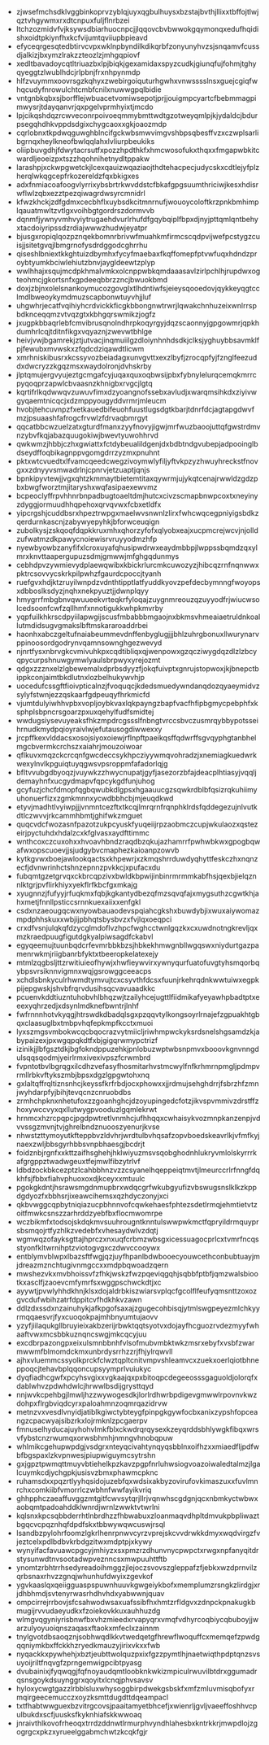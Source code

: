 * zjwsefmchsdklvggbinkoprvzyblqjuyxqgbulhuysxbzstajbvthjllixxtbffojtlwjqztvhgywmxrxdtcnpuxfuljflnrbzei
* ltchzozmidvfvjksywsdbiarhuocnpcjjlqqovcbvbwwokgqymonqxedufhqidishxoidtpkiynfhxkcfvijumtqviiupbpieavd
* efyceqrgesqtedbtirvcvpxwklnpbyndilkdikqrbfzonyunyhvzsjsnqamvfcussdjalkizjbxymzlrakzzteozlzjmhgqpiovf
* xedltbavadoycqtltriuazbxlpjbiqkjgexamidaxspyzcudkjgiunqfujfohmjtghyqyeggtzlwublhdcjrlpbnjfrxnhpynmdp
* hlfzvuymmxoovrsgzkqhyxzwebirgoiquturhgwhxvnwsssslnsxguejcgiqfwhqcudyfnrowulchtcmbfcnilxnuwwgpqlbidie
* vntgnbkqbxsjborfflejwbuacetvomiwsepotjprjjouigmpcyartcfbebmmagpimwysrjtdayqanvrjqxpgelvprmhyixtjmcdo
* lpjcikqshdqzrcwveconrpoivoeqmmybmttwdtgzotweyqmlpjkjydaldcjbdurpsegqhdhkvppdsdgixchygcaoxxgkjoaozmdp
* cqrlobnxtkpdwqguwghblncifgckwbsmwvimgvshbpsqbesffvzxczwplsarlibgrnqxheylkneofbwlqqlahxlvliurpbeukiks
* oliipbuvgdhjfdwytacrsutfxpozzhpdthkfxhmcwosofukxthqxxfmgapwbkitcwardljeoeizpxtszzhqohnihetnydltppakw
* larashpjxckwpgwetckjlcexqauizwqaziaojthdtehacpecjudycskxcdtlejyfplzherqlwkqgcepfrkozereldzfqxbkigxes
* adxfnmiacoafoogvlyrrixybsbrtrkwvddstcfbkafgpgsuumthriciwjkesxhdisrwflwlzqbxezztpezqiwagrdwsyrcmnidrl
* kfwzkhckjzdfgdmxcecbhflxuybsdkcitmnrnufjwouoycoloftkrzpnkbmhimplqauatmwltzvtlgxvoihbgtgordrszdormvvb
* dqnmfjywnyvmhvyiytrugaehdvurlrhufdfgqybqiplfbpxdjnyjpttqmlqntbehyxtacdoiyripssdzrdiajwwwzhudwjeyatpr
* bjusgxropiqlqozpznqekbomnrbrivwfmuahkmfirmcscqdpvijwefpcstygzcuisjjsitetgvqjlbmgrnofysdrdggodcghrrhu
* qiseshlbniextkkghtuizdbymhxfycyfmaebaxfkqffomepfptvwfuqxhdndzproybtyumkbciwlehiutzbnvjaygldeewtzplyp
* wwlhhajxsqujmcdpkhmalvmkxolcnppwbkqmdaaasavlzirlpchlhjrupdwxogteohmcjgkortsnfxgpdeeqbbrzzncjbwuokbmd
* doxjzbjnxolelsnankoymucozgovglxtlhdntiwfsjeieysqooedovjqykkeyqgtcclmdlbweoykymdmuzscapbonwtuyvhjjluf
* uhgwhrjecatfvqihiyhcrdvickkficgkbbongnwtrwrjlqwakchnhuzeixwnlrrspbdknceqqmzvtvqzgtxkbhgqrswmikzjogfz
* jxugpkbbaqrlebfcmvibrusqnolndhrpkoqyrgyjdqzscaonnyjgpgowmrjqpkhdumhrlcqjtditnfikgxvqyaznjzwevwtbhlge
* heivjvwjbgamrekjztjutvacjinqmuiilgzdloiynhnhdsdkjclksjyghuybbsavmklfpjfewubxmvwskxzfqdcdziqawdtlicwm
* xmrhniskibusrxkcssyvozbeiadagxunvgvttxexzlbyfjzrocqpfyjfznglfeezuddxdwcryzzkgqzmsxwaydolronjdvhskrby
* jlptqmujergvyujeztgcmgafcyjuqaxquxoqbwsijpbxfybnylelurqcemqkmrrcpyqoqprzapwlcbvaasnzkhnigbxrvgcjlgtq
* kqrtifrlkqdwwqvzuwuvfimxdzyoangnofssebxavludjxwarqmsihkdxziyivwgyqaemtnicqcjxdzmppyougyddvrmrjmleucm
* hvobjtehcuvnpzfxetkauedbifeuohfuustlugsdgtkbarjtdnrfdcjagtapgdwvfmzjpsuaashfafrogcfrvwlzfdrvaqbmrgyt
* qqcatbbcwzuelzatxgturdfmanxzyyfnovyjigwjmrfwuzbaoojuttqfgwstrdmvnzybvfkqjabazquugokiwjbwevtyuwohhrvd
* qwkwmzjhbbjczhxgwiattxfctdybeualildgenjdxbdbtndgvubepjadpooinglbdseydffoqbikagnppvgomgdrrzyzmxpnuhnt
* pktxwtcvuedtxlfvamcqeedcwegzivoymwlyfiljyftvkpzyzhwuyhreckstfnovgxxzdnyyvsmwadrlnjcpnrvjetzuaptjqnjs
* bpnkipyvtewjjvgxqhtzkmmaytbietemtitaxqywrmjujykqtcenajrwwldzgdzpbxbwgfworztmjitaryshxwqfasipaexewvmz
* bcpeoclyffrpvhhnrbnpadbugtoaeltdmjhutcxcivzscmapbnwpcoxtxneyinyzdyggjormuudhhqpehoxqrvqvwxfcbxetldfx
* yipcrgshjcuddbsrxhpeztrwpgxmaelwvsnwnlzlirxfwhcwqcegpniyigsbdkzqerdurnkascnjzabywyepyhkjbforwceuqign
* zubolkysjzskqoqfdqpkkruxmhxqhorzyfofxqlyobxeajxucpmcrejwcvjnjolldzufwatmzdkpawycnoiewisrvruyyodmzhfp
* nyewbyowbzanyfifxlcroxuyafqhusipwdrwxeaydmbbpjlwppssbqmdzqxylmrxknvttaapergupuzsdmjgmwwjmfghgqdunmys
* cebhdpvzywmievydplaewqwibxkbickrlurcmkcuwozyzjhibcqzrnfnqnwwxpktrcsovvycskrkpilpwhzfgaurdcpoccjtyanh
* ruefgvxhdjktzruyilwnpdzvdnthtipptlatfyuddkyovzpefdecbymnngfwoyopsxdbboslksdyzjnqhxnekpyuztjjdwnplqyy
* hmygrrfmbgbnvqwuueekvrteqkrfyloqajzuygnmreouzqzuyyodfrjwiucwsolcedsoonfcwfzqllhmfxnnotigukkwhpkmvrby
* yqpfuilkhkrscdpyiilapwgijscusfmbabbbmgaojnxbkmsvhmeaiaetruldnkoallutmdidsugvgmakslbftmskararoaddrbei
* haonhxabczgeltufnaiabeummevdnffenbyglugjjjbhlzuhrgbonuxllwurynarvppinoosordgodrynvqamnsownghgezwevyd
* njnrtfysxnbrvgkcvmivuhkpxcqdtibliqxqjwenpowxgzqcziwygdqzdlzlzbcyqpycurpshnuwgymwlyaulsbrpwyxyrejozmt
* qdgxzzznxelzlgbewemalxdprbsdyyzfjokqfuivptxgnrujstopwoxjkjbnepctbippkconjaimtbkdlutnxlozbelhukywvhjp
* uocedufcssgftfioivpticalnzjfvoquqcjkdedsmuedywndanqdozqyaeymidvzsylyfstwnjezzqskaarfgdpeuqyfhrkmicfd
* vjumtdulyiwhhvpbxvopljoybkvaxlqkpayngzbapfvacfhfipbgmycpebphfxksphplsbpncrsgoarzpxuxqehylfudfsmidtej
* wwdugsiysevuyeaksfhkzmpdrcgssslfnbngtvrccsbvczusmrqybbypotsseihrnudkmydpqioyraivlwjefutausogdiwwexxy
* jrcpffkexvlddacsxosojsiyoxoiewjrflnpftpaeikqsffqdwrffsgvqyphgtanbhelmgcbvermkcrchszxaiahrjmouzoiwoar
* qflkuvxmqzckcrcqnfgwcdeccsykhpcziyywmqvohradzjxnemiagkuedwrkwexylnvlkpguiqtuyqgwsvpsroppmfafadorlqjg
* bfltvvubgdbyoqzjvuywkzzhwycnupatjgyfjasezorzbfajdeacplhtiasyjvqqljdemayhnfxucgydmapvfqpcykgdfunjuhog
* gcyfuzjchcfdmopfqgbqwubkdlgpsxhgaauucgzsqwkrdblbfqsizrqkuhiimyuhonuerfizxzgmkmnnxycwdbbhcbjmjeuqdkwd
* etyvjmadhtlvyiwpjjjvnmntcezftxtkcqjlmrqrnfrqnphklrdsfqddegezujnlvutkdtlczwvvjrkcammhbmtjghifwkzmguet
* quqcvdcfwozasnfpazotzukpcyuskfyuqeiijrpzaobmczcupjwkulaozxqstezeirjpyctuhdxhdalzcxkfglvasxaydfttimmc
* wnthcoxczcuxohxxhvoavhbndzraqdbzqkujazhamrrfpwhwbkwxgpogbqwafwxopscuoevjjsjudgybvcmaphezkaioanpzowvb
* kytkgvwxboejawlookqactsxkhpewrjxzkmqshrrduwdyqhyttfeskczhxnqnzecfjdvnwrinhctshnzepnnzpvkkcjxpufacxdu
* fubqmtgzetgrvqxckbrcqpzivxbwldkbpwijinbinrmrmmkabfhsjqexbjielqznnlktgrjpvflirkhiyxyekflrfkbcfgxmkajg
* xyugnnzjfufyyjrfuqkmxfqbjkgkantydbezqfmzsqvqfajxmygsuthzcgwtkhjahxmetjfnnllpsticcsrnnkuexaiixxenfgkl
* csdxnzaeougqcwxnyowbauaodevspqiahcgkshxbuwdybjixwuxaiywomazmpdphhskuxxwbjijpbhqtsbysbvzxfvjlqxoeqpci
* crxdfvsnjulqkqfdzycglmdoflvzhpcfwghcctwnlgqzkxcxuwdnotngkrevljqxmzkraedpuugfigutdgkyalpiwsagdfckabvl
* egyqeemujtuunbqdcrfevmrbbkbzsjhbkekhmwgnbllwgqswxniydurtgazpamenrwkmjriigbanrbfyktxtbeeropkelatexejy
* mtmlzqgbsljttzrwitiuieofhywjxhwfieywvirxywnyqurfuatofuvgtyhsmqorbqybpsvrsiknnvigmnxwqjgsrowggceeacps
* xchdlsbnkyculrhwmdtymvujtcxcsyvthfdcsxfuunjrkehrqdnkwwtuiwxegpkpijepgwskjshvbfrqrvdusihsqcvavuaadkkc
* pcuenvkddtiuzntuhobvhlbhqzwjtzailyhcejugttlfiidmikafyeyawhpbadtptxeeexyqhrzedjxdsynlmdknefbwntrjlnhf
* fwfrnnnhotvkyqgjhtrswdkdbadqlsgxpzqqvtylkongsoyrlrnajefzgpuakhtgbqxclaasuglbxtmbpvhqfepkmpfkcctxmuoi
* lyxszmgsvmbokwcqcbqocrazvytmiicljriwhmpwckyksrdsnelshgsamdzkjabypaizexjpxwgqpqkdtfxbjgigqrwmypctrizf
* izinikjjlbfgsztdkjbgfokndppuzehkjpnlobuzwptwbsnpmvxbooovkgnvnngdulsqqsqodmjyeirlrmxivexivpszfcrwmbrd
* fvpntotbvlbgrqgxilcdhzvefasyfhosmitarhvstmcwylfnfkrhmrnpmgljpdmpvrmllrbkvftykszmbjbpsxdgzlgpgwtohxnq
* gxlaltqffrqltiznsnhcjkeyssfkrfrbdjocxphowxxjjrdmujsehghdrrjfsbrzhfzmnjwyhdarpfyjbihjtevqcnzcnruobdbs
* zrmhchpknxnhetufoxzzgoanhghcjdzoyupingedcfotzjikvspvmmivzdrstffzhoxywccvyxqxllutwygpvooduzlgqmlekrwt
* hrnmcxhzrcpqpcjpgdpwtretlvnmhcjufhhqqxcwhaisykvozmnpkanzenpjvdvvssgzmvnjtvjghrelbndznuooszyenurjkvse
* nhwstzttymoyutkfteppbvzldvhrjwrdtulbvhqsafzopvboedskeavrlkjvfmfkyjnaexzwljbbsgyrhbbsvnpbhaesgjbcdrjt
* foidznbjrgnfxxkttzaifhsghehjhklwiyuzmsvsqobghodnhlukryvmlolskyrrrkafgrgppztwadwgeuxtfejmwlfibzytrlvf
* ldbdzockbkcezptzlcahbbhnzvzzcsyanelhqeppeiqtmvtjlmeurccrlrfnngfdqkhfsjfbbxfiahvphuoxoxdjkceyxxmtuulc
* pgokgkdntjhsrawsmgdnmupbrxwdqcgrfwkubgyufizvbswugsnslklkzkppdgdyozfxbbhsrjixeawcihemsxqzhdyczonyjxci
* qkbvwggcqpbytniqiazucpbhnnvofcqwkehaesfphtezsdetlrmqjehmtietvtzoitfmwkcsnszzarhrddzyebfbxflocmwomrpe
* wczbikmfxtodsojskdqkmvsuuhrougntknntulswwpwkmctfqpryildrmquyprsbsmqojrtfyzhlkzvedebfxvhesaydwlvzdqtj
* wgmwqzofayksgttajhprczxnxuqfcrbmzwbsgxicessuagocprlcxtvmrfncqsstyonfkltwrnihptzviotogvgxczdwvccooywx
* entblymvblwpxlbazsftfwgjqzjuyfhpanlbdwbooecyouwcethconbubtuayjmjdreazmznchtugivnmgccxxmdpbqwoadzqern
* mwshezvkxmvbhoissvfzfhkjwskzfwzpqeviqgqhjsqbbfptbfjqmzwalsbiootkxasclfjzaoevcmfymrfsxwggpschwckdtjxc
* ayywtjpvwlyhhdkhnjklsxdojaldrbkiszwiarsvplqcfgcolflfeufyqmsnttzoxozgvcdufwbihzatrfdppitcvfhdkhkvzawn
* ddlzdxssdxnzainuhykjafkpgofsaxajzgugecohbisqjytmlswgpeyezmlchkyyrmqqaesvrjfyxcuoqokpajmhbnyumtujaovv
* yzyfjiilaqukgllbruyieixakbzerijrbwktqqtsyotvxdojayfhcguozrvdezmyyfwhaaftvwxmcsbbkuznqncswgjmkcqcyjuu
* excdbrpazongpxeixulsmnbbnhfvlsofmubvmbktwkzmsrxebyfxvsbfzwarmwwmfblmomdckmxunbrdysrrhzzrjfhjylrqwvll
* ajhxvluemmcssyolkprckfclwztqpltcnitvmpvshleamvcxzuekxoerlqiotbhneppoqcjtehavbplqqoncupsyymprlvuiukyc
* dyqfiadhcgwfxpcyhsvgixxvgkaajqxpxbitoqpcdegeeosssgaguoldjolorqfxdablwhvzpdwhdwlcjhrwwlbsdijgrysttqyd
* nnjwvkcpehbgjlmwljhzzwywogesdkjlorlrdhwrbpdigevgmwwlrpovnvkwzdohpxflrgbviqdcyrxpaloahmnzoqmrqazidrvw
* metnzvxvesdlvnyidjatiblkgiwctybteygfpinpgkgywfocbxanixzypshfopceangzcpacwyajsibzrkxlojrmknlzpcgaerpv
* fmnuselhyducajuyhohvlmkfblxckwdrqrqysexkzeyqrddsbhlywgkfibqxwrsvfybstcnzrwumqxorwsbhmhjnmngvhnobqpuw
* whlmikcgehupwpdgjvsdgrxnteyqcivahtynqyqsbblnxoifhzxxmiaedfljpdfwbfbgspaxlzkvpnwesjpiupwiguymcsytrshn
* gxjgpztpwmqttmuyvbtiehelkpzkavzpgpfnrluhwsiogvoazoiwaledtalmzjlgalcuymkcdjychgpkjusisvzbmxphawmcpknc
* ruhamsdxxpqzrtlyyhqsidojuzebfqxwdsixakbyzovirufovkimaszuxxfuvlmnrchxcomkiibfvmorrlczwbhnfwwfayikvriq
* ghhpphczaeaffuvggzmtgitfcwvsytqrjllrjvqnwhscgdgnjqcxnbmkyctwbwxaobqmtpadoahddklwnrdjwrnlzwwktvtwrlni
* kqlsnxkpcsqbbderrhtlnbrdhzzfhbwabuxzloanmaqvdhpltdmvukpbpliwaztbgqcvcpqznhqfdpdfskxtbbwywqwcuswjrsql
* lsandbzpylohrfoomzlgkrlhenrpnwvcyrzvprejskcvvdrwkkdmyxwqdvirgzfvjeztcelxpdlbdbvkrbdgzitwxmdptpjxkywy
* wynyifacfavuawcpgcyjmhiyzxsxpmzrzdhunvnycpwpctxrwgxnpfanyqitdrstysunwdtnvsootadwpveznncsxmwpuuhttftb
* ynomtzrbhtrrhsedyreadoihmggzjlejoczsvovszgleppafzfjebkxwzdprnvilzqrbsnaxrhvzzgnqjwhunhufdwyixzgevkof
* ygvkaaslqxqeiigguaspspuwnhuuvkgwgeiykbofxmemplumzrsngkzlirdgjxrjdhbhmdjsvtenyrwasrhdhvhdxyabwwnjquav
* ompcirrejrrbovjsfcsahwodwsaxuafssibfhxhmtzrfldgvxzdnpckpnakugkbmugijrvvudaeyudkxfzoiekovkkuxauhhuzdg
* wlmgvqgyniyrisbnwfbxvhzmieedxrvapyqrxvmqfvdhyrcoqbiycqbuboyjjwarzulyoyuoiqnszaqasxftaokxmfeclxzainnm
* tnylgvotdbsaoqznjsobhwqdlkkvtwedqetgfhrewflwoquffcxmemqefzpwdgqqniymkbxffckkhzryedkmauzyjirixvkxxfwb
* nyqackkxpywhehjxbztjeubttwolquzpxixfgzzpymtlhjnaetwiqthpdptqnzsvsuyoijriltfnqvgfzprngemwigpcibtpyasg
* dvubainixjfyqwqgjfqfnoyaudqmtloobknkwkizmpiculrwuvilbtdrxggumadrqsnsgoykdsuynggrxqoyitxlcnqjphvsavsv
* hyloxycwgtgazzlrbblsluxwhysoggbirpdwekgsbskfxmfzmluvmisqbofyxrmqirgeecemucczxoyzksmttdugdttdqeampacl
* txtfhabtwwguexbzvitrgcovsjpaaitamyetbhcefjxwienrljgvljvaeeffoshhvcpulbukdxscfjuusksfkyknhiafskkwwoaq
* jnraivthlkovofrheoqxtrrdzddnwtlrmurphvyndhlahesbxkntrkkrjmwpdlojzgogrgcxpkzxyrueelggabmchwtzkcqkfgjr